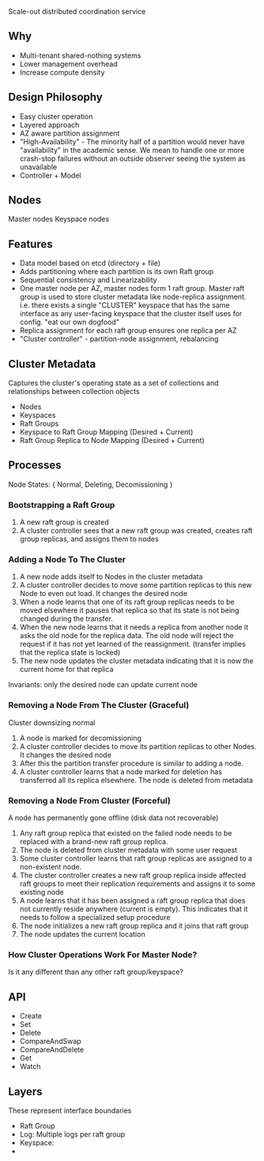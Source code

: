 Scale-out distributed coordination service

## Why
* Multi-tenant shared-nothing systems
* Lower management overhead
* Increase compute density

## Design Philosophy
* Easy cluster operation
* Layered approach
* AZ aware partition assignment
* "High-Availability" - The minority half of a partition would never have "availability" in the academic sense. We mean to handle one or more crash-stop failures without
  an outside observer seeing the system as unavailable
* Controller + Model

## Nodes
Master nodes
Keyspace nodes

## Features
* Data model based on etcd (directory + file)
* Adds partitioning where each partition is its own Raft group
* Sequential consistency and Linearizability
* One master node per AZ, master nodes form 1 raft group. Master raft group is used to store cluster metadata like node-replica assignment.
  i.e. there exists a single "CLUSTER" keyspace that has the same interface as any user-facing keyspace that the cluster itself uses for config.
  "eat our own dogfood"
* Replica assignment for each raft group ensures one replica per AZ
* "Cluster controller" - partition-node assignment, rebalancing

## Cluster Metadata
Captures the cluster's operating state as a set of collections and relationships
between collection objects
* Nodes
* Keyspaces
* Raft Groups
* Keyspace to Raft Group Mapping (Desired + Current)
* Raft Group Replica to Node Mapping (Desired + Current)

## Processes

Node States: { Normal, Deleting, Decomissioning }

### Bootstrapping a Raft Group
1. A new raft group is created
2. A cluster controller sees that a new raft group was created, creates raft group replicas, and assigns them to nodes

### Adding a Node To The Cluster
1. A new node adds itself to Nodes in the cluster metadata
2. A cluster controller decides to move some partition replicas to this new Node to even out load. It changes the desired node
3. When a node learns that one of its raft group replicas needs to be moved elsewhere it pauses that replica
   so that its state is not being changed during the transfer.
4. When the new node learns that it needs a replica from another node it asks the old node for the replica data. The old node will
   reject the request if it has not yet learned of the reassignment. (transfer implies that the replica state is locked)
5. The new node updates the cluster metadata indicating that it is now the current home for that replica

Invariants: only the desired node can update current node

### Removing a Node From The Cluster (Graceful)
Cluster downsizing normal
1. A node is marked for decomissioning
2. A cluster controller decides to move its partition replicas to other Nodes. It changes the desired node
3. After this the partition transfer procedure is similar to adding a node.
4. A cluster controller learns that a node marked for deletion has transferred all its replica elsewhere. The node is deleted
   from metadata

### Removing a Node From Cluster (Forceful)
A node has permanently gone offline (disk data not recoverable)
1. Any raft group replica that existed on the failed node needs to be replaced with a brand-new raft group replica.
2. The node is deleted from cluster metadata with some user request
3. Some cluster controller learns that raft group replicas are assigned to a non-existent node.
4. The cluster controller creates a new raft group replica inside affected raft groups to meet their replication requirements and assigns it to some existing node
5. A node learns that it has been assigned a raft group replica that does not currently reside anywhere (current is empty). This indicates that it needs to follow
   a specialized setup procedure
6. The node initializes a new raft group replica and it joins that raft group
7. The node updates the current location

### How Cluster Operations Work For Master Node?
Is it any different than any other raft group/keyspace?

## API
* Create
* Set
* Delete
* CompareAndSwap
* CompareAndDelete
* Get
* Watch

## Layers
These represent interface boundaries
* Raft Group
* Log: Multiple logs per raft group
* Keyspace:  
* 